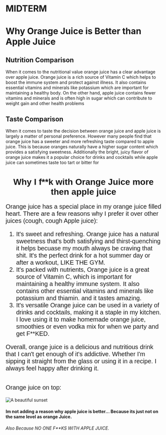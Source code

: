 # MIDTERM

<!DOCTYPE html>
<html>
  </head>
  <body>
    <h1>Why Orange Juice is Better than Apple Juice</h1>
    <h2>Nutrition Comparison</h2>
    <p>When it comes to the nutritional value orange juice has a clear advantage over apple juice. Orange juice is a rich source of Vitamin C which helps to boost the immune system and protect against illness. It also contains essential vitamins and minerals like potassium which are important for maintaining a healthy body. On the other hand, apple juice contains fewer vitamins and minerals and is often high in sugar which can contribute to weight gain and other health problems</p>
    <h2>Taste Comparison</h2>
    <p>When it comes to taste the decision between orange juice and apple juice is largely a matter of personal preference. However many people find that orange juice has a sweeter and more refreshing taste compared to apple juice. This is because oranges naturally have a higher sugar content which provides a satisfying sweetness. Additionally the bright, juicy flavor of orange juice makes it a popular choice for drinks and cocktails while apple juice can sometimes taste too tart or bitter for
      
       
  </head>
  <body>
    <h1 style="font-family: sans-serif; text-align: center;">Why I f**k with Orange Juice more then apple juice</h1>
    <p style="font-family: sans-serif; font-size: 20px;">Orange juice has a special place in my orange juice filled heart. There are a few reasons why I prefer it over other juices (cough, cough Apple juice):</p>
    <ol style="font-family: sans-serif; font-size: 20px;">
      <li>It's sweet and refreshing. Orange juice has a natural sweetness that's both satisfying and thirst-quenching it helps becuase my mouth always be craving that shit. It's the perfect drink for a hot summer day or after a workout, LIKE THE GYM.</li>
      <li>It's packed with nutrients, Orange juice is a great source of Vitamin C, which is important for maintaining a healthy immune system. It also contains other essential vitamins and minerals like potassium and thiamin. and it tastes amazing.</li>
      <li>It's versatile Orange juice can be used in a variety of drinks and cocktails, making it a staple in my kitchen. I love using it to make homemade orange juice, smoothies or even vodka mix for when we party and get F**KED.</li>
    </ol>
    <p style="font-family: sans-serif; font-size: 20px;">Overall, orange juice is a delicious and nutritious drink that I can't get enough of it's addictive. Whether I'm sipping it straight from the glass or using it in a recipe. I always feel happy after drinking it.</p>
  </body>

<head>

  <head>
  </head>
  <body>
    <h1 style="font-family: sans-serif; text-align: center;"></h1>
    <p style="font-family: sans-serif; font-size: 20px;">Orange juice on top:</p>
    <img src="https://ars.els-cdn.com/content/image/3-s2.0-B9780128022306000126-f12-02-9780128022306.jpg" alt="A beautiful sunset">
  </body>
</html>
  <h4>Im not adding a reason why apple juice is better... Because its just not on the same level as orange Juice.</h4>
  <h6>Also Because NO ONE F**KS WITH APPLE JUICE.</h6>
 
